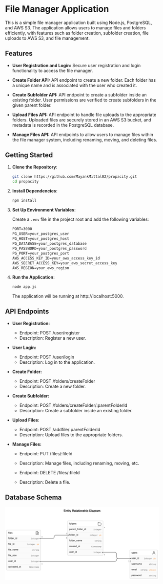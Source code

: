 # File Manager Application

This is a simple file manager application built using Node.js, PostgreSQL, and AWS S3. The application allows users to manage files and folders efficiently, with features such as folder creation, subfolder creation, file uploads to AWS S3, and file management.

## Features

- **User Registration and Login:** Secure user registration and login functionality to access the file manager.

- **Create Folder API:** API endpoint to create a new folder. Each folder has a unique name and is associated with the user who created it.

- **Create Subfolder API:** API endpoint to create a subfolder inside an existing folder. User permissions are verified to create subfolders in the given parent folder.

- **Upload Files API:** API endpoint to handle file uploads to the appropriate folders. Uploaded files are securely stored in an AWS S3 bucket, and metadata is recorded in the PostgreSQL database.

- **Manage Files API:** API endpoints to allow users to manage files within the file manager system, including renaming, moving, and deleting files.

## Getting Started

1. **Clone the Repository:**

    ```bash
    git clone https://github.com/MayankMittal02/propacity.git
    cd propacity
    ```

2. **Install Dependencies:**

    ```bash
    npm install
    ```

3. **Set Up Environment Variables:**

    Create a `.env` file in the project root and add the following variables:

    ```env
    PORT=3000
    PG_USER=your_postgres_user
    PG_HOST=your_postgres_host
    PG_DATABASE=your_postgres_database
    PG_PASSWORD=your_postgres_password
    PG_PORT=your_postgres_port
    AWS_ACCESS_KEY_ID=your_aws_access_key_id
    AWS_SECRET_ACCESS_KEY=your_aws_secret_access_key
    AWS_REGION=your_aws_region
    ```

4. **Run the Application:**

    ```bash
    node app.js
    ```

    The application will be running at http://localhost:5000.

## API Endpoints

- **User Registration:**
    - Endpoint: POST /user/register
    - Description: Register a new user.

- **User Login:**
    - Endpoint: POST /user/login
    - Description: Log in to the application.

- **Create Folder:**
    - Endpoint: POST /folders/createFolder
    - Description: Create a new folder.

- **Create Subfolder:**
    - Endpoint: POST /folders/createFolder/:parentFolderId
    - Description: Create a subfolder inside an existing folder.

- **Upload Files:**
    - Endpoint: POST /addfile/:parentFolderId
    - Description: Upload files to the appropriate folders.

- **Manage Files:**
    - Endpoint: PUT /files/:fileId
    - Description: Manage files, including renaming, moving, etc.

    - Endpoint: DELETE /files/:fileId
    - Description: Delete a file.
 
## Database Schema
![Database Schema](./schema.png)
